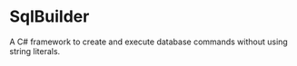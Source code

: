 # SqlBuilder

A C# framework to create and execute database commands without using string literals.
